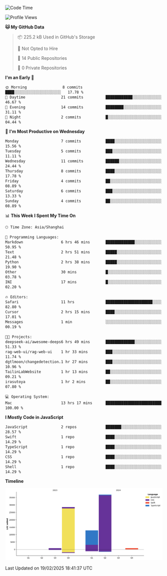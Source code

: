 <!--
**PascalDai/PascalDai** is a ✨ _special_ ✨ repository because its `README.md` (this file) appears on your GitHub profile.

Here are some ideas to get you started:

- 🔭 I’m currently working on ...
- 🌱 I’m currently learning ...
- 👯 I’m looking to collaborate on ...
- 🤔 I’m looking for help with ...
- 💬 Ask me about ...
- 📫 How to reach me: ...
- 😄 Pronouns: ...
- ⚡ Fun fact: ...
-->

<!--START_SECTION:waka-->
![Code Time](http://img.shields.io/badge/Code%20Time-823%20hrs%2029%20mins-blue)

![Profile Views](http://img.shields.io/badge/Profile%20Views-2-blue)

**🐱 My GitHub Data** 

> 📦 225.2 kB Used in GitHub's Storage 
 > 
> 🚫 Not Opted to Hire
 > 
> 📜 14 Public Repositories 
 > 
> 🔑 0 Private Repositories 
 > 
**I'm an Early 🐤** 

```text
🌞 Morning                8 commits           ████░░░░░░░░░░░░░░░░░░░░░   17.78 % 
🌆 Daytime                21 commits          ████████████░░░░░░░░░░░░░   46.67 % 
🌃 Evening                14 commits          ████████░░░░░░░░░░░░░░░░░   31.11 % 
🌙 Night                  2 commits           █░░░░░░░░░░░░░░░░░░░░░░░░   04.44 % 
```
📅 **I'm Most Productive on Wednesday** 

```text
Monday                   7 commits           ████░░░░░░░░░░░░░░░░░░░░░   15.56 % 
Tuesday                  5 commits           ███░░░░░░░░░░░░░░░░░░░░░░   11.11 % 
Wednesday                11 commits          ██████░░░░░░░░░░░░░░░░░░░   24.44 % 
Thursday                 8 commits           ████░░░░░░░░░░░░░░░░░░░░░   17.78 % 
Friday                   4 commits           ██░░░░░░░░░░░░░░░░░░░░░░░   08.89 % 
Saturday                 6 commits           ███░░░░░░░░░░░░░░░░░░░░░░   13.33 % 
Sunday                   4 commits           ██░░░░░░░░░░░░░░░░░░░░░░░   08.89 % 
```


📊 **This Week I Spent My Time On** 

```text
🕑︎ Time Zone: Asia/Shanghai

💬 Programming Languages: 
Markdown                 6 hrs 46 mins       █████████████░░░░░░░░░░░░   50.95 % 
Text                     2 hrs 51 mins       █████░░░░░░░░░░░░░░░░░░░░   21.48 % 
Python                   2 hrs 38 mins       █████░░░░░░░░░░░░░░░░░░░░   19.90 % 
Other                    30 mins             █░░░░░░░░░░░░░░░░░░░░░░░░   03.78 % 
INI                      17 mins             █░░░░░░░░░░░░░░░░░░░░░░░░   02.20 % 

🔥 Editors: 
Safari                   11 hrs              █████████████████████░░░░   82.80 % 
Cursor                   2 hrs 15 mins       ████░░░░░░░░░░░░░░░░░░░░░   17.01 % 
Messages                 1 min               ░░░░░░░░░░░░░░░░░░░░░░░░░   00.19 % 

🐱‍💻 Projects: 
deepseek-ai/awesome-deeps6 hrs 49 mins       █████████████░░░░░░░░░░░░   51.33 % 
rag-web-ui/rag-web-ui    1 hr 33 mins        ███░░░░░░░░░░░░░░░░░░░░░░   11.74 % 
dgtlmoon/changedetection.1 hr 27 mins        ███░░░░░░░░░░░░░░░░░░░░░░   10.96 % 
TailinLabWebsite         1 hr 13 mins        ██░░░░░░░░░░░░░░░░░░░░░░░   09.21 % 
irasutoya                1 hr 2 mins         ██░░░░░░░░░░░░░░░░░░░░░░░   07.80 % 

💻 Operating System: 
Mac                      13 hrs 17 mins      █████████████████████████   100.00 % 
```

**I Mostly Code in JavaScript** 

```text
JavaScript               2 repos             ███████░░░░░░░░░░░░░░░░░░   28.57 % 
Swift                    1 repo              ████░░░░░░░░░░░░░░░░░░░░░   14.29 % 
TypeScript               1 repo              ████░░░░░░░░░░░░░░░░░░░░░   14.29 % 
CSS                      1 repo              ████░░░░░░░░░░░░░░░░░░░░░   14.29 % 
Shell                    1 repo              ████░░░░░░░░░░░░░░░░░░░░░   14.29 % 
```



**Timeline**

![Lines of Code chart](https://raw.githubusercontent.com/PascalDai/PascalDai/main/assets/bar_graph.png)


 Last Updated on 19/02/2025 18:41:37 UTC
<!--END_SECTION:waka-->
